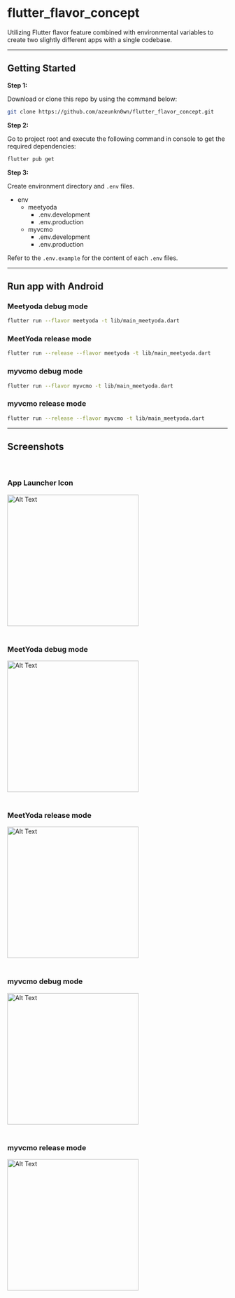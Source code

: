 # flutter_flavor_concept

Utilizing Flutter flavor feature combined with environmental variables to create two slightly different apps with a single codebase.
***

## Getting Started

**Step 1:**

Download or clone this repo by using the command below:

```bash
git clone https://github.com/azeunkn0wn/flutter_flavor_concept.git
```

**Step 2:**

Go to project root and execute the following command in console to get the required dependencies:

```bash
flutter pub get 
```

**Step 3:**

Create environment directory and `.env` files.

- env
  - meetyoda
    - .env.development
    - .env.production
  - myvcmo
    - .env.development
    - .env.production

Refer to the `.env.example` for the content of each `.env` files.
***

## Run app with Android

### **Meetyoda debug mode**

```bash
flutter run --flavor meetyoda -t lib/main_meetyoda.dart
```

### **MeetYoda release mode**

```bash
flutter run --release --flavor meetyoda -t lib/main_meetyoda.dart
```

### **myvcmo debug mode**

```bash
flutter run --flavor myvcmo -t lib/main_meetyoda.dart
```

### **myvcmo release mode**

```bash
flutter run --release --flavor myvcmo -t lib/main_meetyoda.dart
```

***

## Screenshots

<div style="height: 20px;"></div>

### App Launcher Icon

<img src="docs/images/launcher.png" alt="Alt Text" width="300">

<div style="height: 20px;"></div>

### MeetYoda debug mode

<img src="docs/images/meetyoda_debug.png" alt="Alt Text" width="300">

<div style="height: 20px;"></div>

### MeetYoda release mode

<img src="docs/images/meetyoda_release.png" alt="Alt Text" width="300">

<div style="height: 20px;"></div>

### myvcmo debug mode

<img src="docs/images/myvcmo_debug.png" alt="Alt Text" width="300">

<div style="height: 20px;"></div>

### myvcmo release mode

<img src="docs/images/myvcmo_release.png" alt="Alt Text" width="300">
